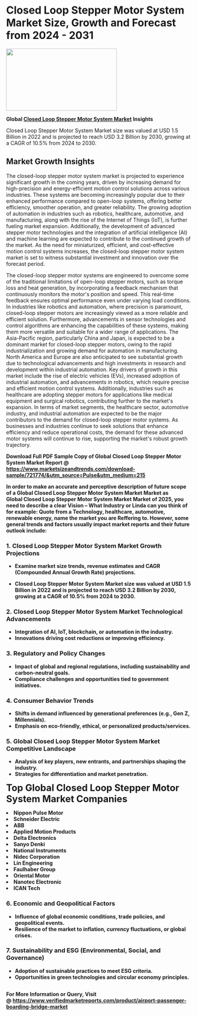 <H1>Closed Loop Stepper Motor System Market Size, Growth and Forecast from 2024 - 2031</H1><img class="aligncenter size-medium wp-image-584254" src="https://thirdeyenews.in/wp-content/uploads/2024/09/Global-Market-Research-300x168.jpeg" alt="" width="300" height="168" /><p><strong>Global&nbsp;<a href="https://www.marketsizeandtrends.com/download-sample/721774/&amp;utm_source=Pulse&amp;utm_medium=215">Closed Loop Stepper Motor System Market</a> Insights</strong></p><p>Closed Loop Stepper Motor System Market size was valued at USD 1.5 Billion in 2022 and is projected to reach USD 3.2 Billion by 2030, growing at a CAGR of 10.5% from 2024 to 2030.</p><p><h2>Market Growth Insights</h2> <p>The closed-loop stepper motor system market is projected to experience significant growth in the coming years, driven by increasing demand for high-precision and energy-efficient motion control solutions across various industries. These systems are becoming increasingly popular due to their enhanced performance compared to open-loop systems, offering better efficiency, smoother operation, and greater reliability. The growing adoption of automation in industries such as robotics, healthcare, automotive, and manufacturing, along with the rise of the Internet of Things (IoT), is further fueling market expansion. Additionally, the development of advanced stepper motor technologies and the integration of artificial intelligence (AI) and machine learning are expected to contribute to the continued growth of the market. As the need for miniaturized, efficient, and cost-effective motion control systems increases, the closed-loop stepper motor system market is set to witness substantial investment and innovation over the forecast period.</p> <p><strong></strong></p> <p>The closed-loop stepper motor systems are engineered to overcome some of the traditional limitations of open-loop stepper motors, such as torque loss and heat generation, by incorporating a feedback mechanism that continuously monitors the motor's position and speed. This real-time feedback ensures optimal performance even under varying load conditions. In industries like robotics and automation, where precision is paramount, closed-loop stepper motors are increasingly viewed as a more reliable and efficient solution. Furthermore, advancements in sensor technologies and control algorithms are enhancing the capabilities of these systems, making them more versatile and suitable for a wider range of applications. The Asia-Pacific region, particularly China and Japan, is expected to be a dominant market for closed-loop stepper motors, owing to the rapid industrialization and growing demand for automation in manufacturing. North America and Europe are also anticipated to see substantial growth due to technological advancements and high investments in research and development within industrial automation. Key drivers of growth in this market include the rise of electric vehicles (EVs), increased adoption of industrial automation, and advancements in robotics, which require precise and efficient motion control systems. Additionally, industries such as healthcare are adopting stepper motors for applications like medical equipment and surgical robotics, contributing further to the market's expansion. In terms of market segments, the healthcare sector, automotive industry, and industrial automation are expected to be the major contributors to the demand for closed-loop stepper motor systems. As businesses and industries continue to seek solutions that enhance efficiency and reduce operational costs, the demand for these advanced motor systems will continue to rise, supporting the market's robust growth trajectory.</p> <p><strong></p><p><span class=""><strong>Download Full PDF Sample Copy of Global Closed Loop Stepper Motor System Market Report</strong> @ <a href="https://www.marketsizeandtrends.com/download-sample/721774/&amp;utm_source=Pulse&amp;utm_medium=215" target="_blank">https://www.marketsizeandtrends.com/download-sample/721774/&amp;utm_source=Pulse&amp;utm_medium=215</a></span></p><p>In order to make an accurate and perceptive description of future scope of a Global&nbsp;Closed Loop Stepper Motor System Market Market as Global&nbsp;Closed Loop Stepper Motor System Market Market of 2025, you need to describe a clear Vision &ndash; What Industry or Linda can you think of for example: Quote from a Technology, healthcare, automotive, renewable energy, name the market you are Reffering to. However, some general trends and factors usually impact market reports and their future outlook include:</p><h3>1.&nbsp;<strong>Closed Loop Stepper Motor System Market Growth Projections</strong></h3><ul><li>Examine market size trends, revenue estimates and CAGR (Compounded Annual Growth Rate) projections.</li><li><p>Closed Loop Stepper Motor System Market size was valued at USD 1.5 Billion in 2022 and is projected to reach USD 3.2 Billion by 2030, growing at a CAGR of 10.5% from 2024 to 2030.</p></li></ul><h3>2.&nbsp;<strong>Closed Loop Stepper Motor System Market Technological Advancements</strong></h3><ul><li>Integration of AI, IoT, blockchain, or automation in the industry.</li><li>Innovations driving cost reductions or improving efficiency.</li></ul><h3>3.&nbsp;<strong>Regulatory and Policy Changes</strong></h3><ul><li>Impact of global and regional regulations, including sustainability and carbon-neutral goals.</li><li>Compliance challenges and opportunities tied to government initiatives.</li></ul><h3>4.&nbsp;<strong>Consumer Behavior Trends</strong></h3><ul><li>Shifts in demand influenced by generational preferences (e.g., Gen Z, Millennials).</li><li>Emphasis on eco-friendly, ethical, or personalized products/services.</li></ul><h3>5.&nbsp;<strong>Global Closed Loop Stepper Motor System Market Competitive Landscape</strong></h3><ul><li>Analysis of key players, new entrants, and partnerships shaping the industry.</li><li>Strategies for differentiation and market penetration.</li></ul><p data-pm-slice="1 1 []"><span style="color: inherit; font-family: inherit; font-size: 25px;">Top Global Closed Loop Stepper Motor System Market Companies</span></p><div class="" data-test-id=""><p><li>Nippon Pulse Motor</li><li> Schneider Electric</li><li> ABB</li><li> Applied Motion Products</li><li> Delta Electronics</li><li> Sanyo Denki</li><li> National Instruments</li><li> Nidec Corporation</li><li> Lin Engineering</li><li> Faulhaber Group</li><li> Oriental Motor</li><li> Nanotec Electronic</li><li> ICAN Tech</li></p></div><h3>6.&nbsp;<strong>Economic and Geopolitical Factors</strong></h3><ul><li>Influence of global economic conditions, trade policies, and geopolitical events.</li><li>Resilience of the market to inflation, currency fluctuations, or global crises.</li></ul><h3>7.&nbsp;<strong>Sustainability and ESG (Environmental, Social, and Governance)</strong></h3><ul><li>Adoption of sustainable practices to meet ESG criteria.</li><li>Opportunities in green technologies and circular economy principles.</li></ul><h2><strong style="font-size: 14px;">For More Information or Query, Visit @&nbsp;</strong><a style="background-color: #ffffff; font-size: 14px;" href="https://www.marketsizeandtrends.com/report/closed-loop-stepper-motor-system-market/" target="_blank">https://www.verifiedmarketreports.com/product/airport-passenger-boarding-bridge-market</a></h2>
